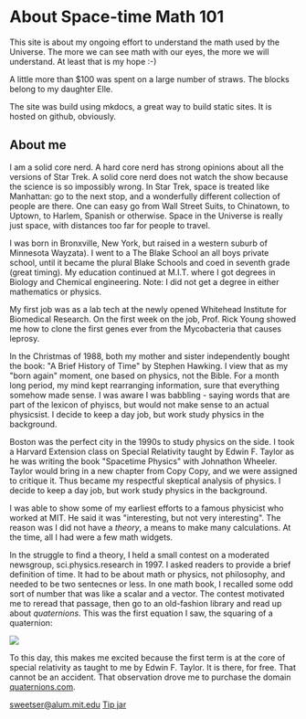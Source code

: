 # About Space-time Math 101

This site is about my ongoing effort to understand the math used by the Universe. The more we can see math with our eyes, the more we will understand. At least that is my hope :-)

A little more than $100 was spent on a large number of straws. The blocks belong to my daughter Elle.

The site was build using mkdocs, a great way to build static sites. It is hosted on github, obviously.

## About me

I am a solid core nerd. A hard core nerd has strong opinions about all the versions of Star Trek. A solid core nerd does not watch the show because the science is so impossibly wrong. In Star Trek, space is treated like Manhattan: go to the next stop, and a wonderfully different collection of people are there. One can easy go from Wall Street Suits, to Chinatown, to Uptown, to Harlem, Spanish or otherwise. Space in the Universe is really just space, with distances too far for people to travel.

I was born in Bronxville, New York, but raised in a western suburb of Minnesota Wayzata).  I went to a The Blake School an all boys private school, until it became the plural Blake Schools and coed in seventh grade (great timing). My education continued at M.I.T. where I got degrees in Biology and Chemical engineering.  Note: I did not get a degree in either mathematics or physics.

My first job was as a lab tech at the newly opened Whitehead Institute for Biomedical Research. On the first week on the job, Prof. Rick Young showed me how to clone the first genes ever from the Mycobacteria that causes leprosy.

In the Christmas of 1988, both my mother and sister independently bought the book: "A Brief History of Time" by Stephen Hawking. I view that as my "born again" moment, one based on physics, not the Bible. For a month long period, my mind kept rearranging information, sure that everything somehow made sense. I was aware I was babbling - saying words that are part of the lexicon of phyiscs, but would not make sense to an actual physicsist. I decide to keep a day job, but work study physics in the background.

Boston was the perfect city in the 1990s to study physics on the side. I took a Harvard Extension class on Special Relativity taught by Edwin F. Taylor as he was writing the book "Spacetime Physics" with Johnathon Wheeler. Taylor would bring in a new chapter from Copy Copy, and we were assigned to critique it. Thus became my respectful skeptical analysis of physics. I decide to keep a day job, but work study physics in the background.

I was able to show some of my earliest efforts to a famous physicist who worked at MIT.  He said it was "interesting, but not very interesting". The reason was I did not have a _theory_, a means to make many calculations. At the time, all I had were a few math widgets.

In the struggle to find a theory, I held a small contest on a moderated newsgroup, sci.physics.research in 1997.  I asked readers to provide a brief definition of time.  It had to be about math or physics, not philosophy, and needed to be two sentecnes or less. In one math book, I recalled some odd sort of number that was like a scalar and a vector. The contest motivated me to reread that passage, then go to an old-fashion library and read up about _quaternions_. This was the first equation I saw, the squaring of a quaternion:

![](http://mathurl.com/q2c4k68.png)

To this day, this makes me excited because the first term is at the core of special relativity as taught to me by Edwin F. Taylor. It is there, for free. That cannot be an accident. That observation drove me to purchase the domain [quaternions.com](http://quaternions.com).

sweetser@alum.mit.edu
[Tip jar](http://cash.me/$VisualPhysics)

